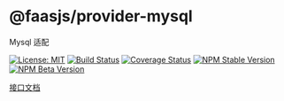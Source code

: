 # @faasjs/provider-mysql

Mysql 适配

[![License: MIT](https://img.shields.io/npm/l/@faasjs/provider-mysql.svg)](https://github.com/faasjs/provider-mysql/blob/master/LICENSE)
[![Build Status](https://img.shields.io/travis/com/faasjs/provider-mysql.svg)](https://travis-ci.com/faasjs/provider-mysql)
[![Coverage Status](https://img.shields.io/codecov/c/github/faasjs/provider-mysql.svg)](https://codecov.io/gh/faasjs/provider-mysql)
[![NPM Stable Version](https://img.shields.io/npm/v/@faasjs/provider-mysql/stable.svg)](https://www.npmjs.com/package/@faasjs/provider-mysql)
[![NPM Beta Version](https://img.shields.io/npm/v/@faasjs/provider-mysql/beta.svg)](https://www.npmjs.com/package/@faasjs/provider-mysql)

[接口文档](https://github.com/faasjs/provider-mysql/blob/master/API.md)
